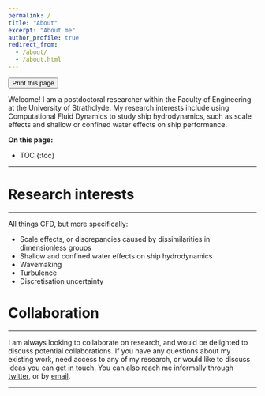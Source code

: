 ```yaml
---
permalink: /
title: "About"
excerpt: "About me"
author_profile: true
redirect_from: 
  - /about/
  - /about.html
---
```


<div class="text-right">
<input type="button" value="Print this page" onClick="window.print()">
</div>

Welcome! I am a postdoctoral researcher within the Faculty of Engineering at the University of Strathclyde. My research interests include using Computational Fluid Dynamics to study ship hydrodynamics, such as scale effects and shallow or confined water effects on ship performance. 

**On this page:**
* TOC
{:toc}

---
# Research interests
---
All things CFD, but more specifically:
- Scale effects, or discrepancies caused by dissimilarities in dimensionless groups
- Shallow and confined water effects on ship hydrodynamics
- Wavemaking 
- Turbulence
- Discretisation uncertainty

# Collaboration
---
I am always looking to collaborate on research, and would be delighted to discuss potential collaborations. If you have any questions about my existing work, need access to any of my research, or would like to discuss ideas you can [get in touch](mailto:momchil.terziev@strath.ac.uk). You can also reach me informally through [twitter](https://twitter.com/m_terziev), or by [email](mailto:momchil.terziev@strath.ac.uk).

---

<span id="badgeCont379"><script type="text/javascript" src="https://publons.com/mashlets?el=badgeCont379&rid=AAA-3277-2021"></script></span>


